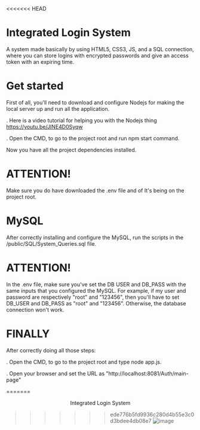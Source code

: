 <<<<<<< HEAD
# Integrated Login System


A system made basically by using HTML5, CSS3, JS, and a SQL connection, where you can store logins with encrypted passwords and give an access token with an expiring time.


# Get started

First of all, you'll need to download and configure Nodejs for making the local server up and run all the application. 

. Here is a video tutorial for helping you with the Nodejs thing https://youtu.be/JINE4D0Syqw

. Open the CMD, to go to the project root and run npm start command.

Now you have all the project dependencies installed.


# ATTENTION!

Make sure you do have downloaded the .env file and of It's being on the project root.


# MySQL

After correctly installing and configure the MySQL, run the scripts in the /public/SQL/System_Queries.sql file.

# ATTENTION!

In the .env file, make sure you've set the DB USER and DB_PASS with the same inputs that you configured the MySQL. For example, if my user and password are respectively "root" and "123456", then you'll have to set DB_USER and DB_PASS as "root" and "123456". Otherwise, the database connection won't work.


# FINALLY

After correctly doing all those steps:

. Open the CMD, to go to the project root and type node app.js.

. Open your browser and set the URL as "http://localhost:8081/Auth/main-page"




=======
<p align="center">
  Integrated Login System
</p>


>>>>>>> ede776b5fd9936c280d4b55e3c0d3bdee4db08e7
![image](https://user-images.githubusercontent.com/47398013/90531426-6e267680-e14c-11ea-9170-f82180358444.png)
